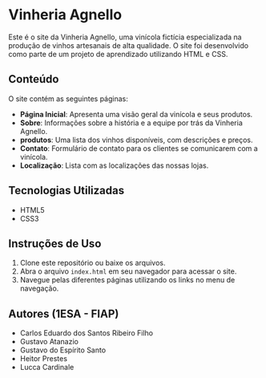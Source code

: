# Vinheria Agnello

Este é o site da Vinheria Agnello, uma vinícola fictícia especializada na produção de vinhos artesanais de alta qualidade. O site foi desenvolvido como parte de um projeto de aprendizado utilizando HTML e CSS.

## Conteúdo

O site contém as seguintes páginas:

- **Página Inicial**: Apresenta uma visão geral da vinícola e seus produtos.
- **Sobre**: Informações sobre a história e a equipe por trás da Vinheria Agnello.
- **produtos**: Uma lista dos vinhos disponíveis, com descrições e preços.
- **Contato**: Formulário de contato para os clientes se comunicarem com a vinícola.
- **Localização**: Lista com as localizações das nossas lojas.

## Tecnologias Utilizadas

- HTML5
- CSS3

## Instruções de Uso

1. Clone este repositório ou baixe os arquivos.
2. Abra o arquivo `index.html` em seu navegador para acessar o site.
3. Navegue pelas diferentes páginas utilizando os links no menu de navegação.



## Autores (1ESA - FIAP)
* Carlos Eduardo dos Santos Ribeiro Filho
* Gustavo Atanazio
* Gustavo do Espírito Santo
* Heitor Prestes
* Lucca Cardinale
